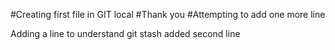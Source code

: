 #Creating first file in GIT local
#Thank you
#Attempting to add one more line

Adding a line to understand git stash
added second line
